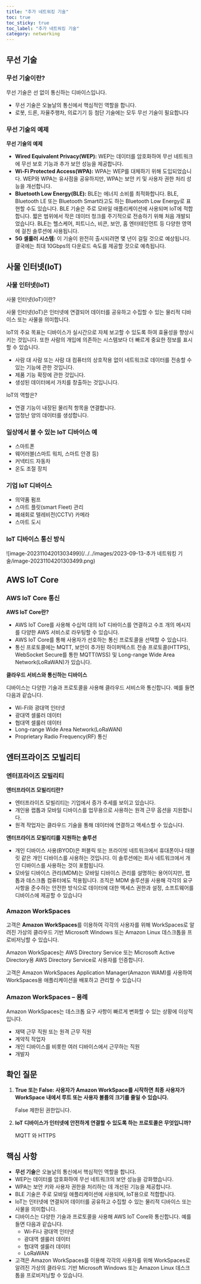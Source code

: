 ```yaml
---
title: "추가 네트워킹 기술"
toc: true
toc_sticky: true
toc_label: "추가 네트워킹 기술"
category: networking	
---
```


##  무선 기술

### 무선 기술이란?

무선 기술은 선 없이 통신하는 디바이스입니다. 

- 무선 기술은 오늘날의 통신에서 핵심적인 역할을 합니다. 
- 로봇, 드론, 자율주행차, 의료기기 등 첨단 기술에는 모두 무선 기술이 필요합니다

### 무선 기술의 예제

**무선 기술의 예제**

- **Wired Equivalent Privacy(WEP):** WEP는 데이터를 암호화하여 무선 네트워크에 무선 보호 기능과 추가 보안 성능을 제공합니다.
-  **Wi-Fi Protected Access(WPA):** WPA는 WEP를 대체하기 위해 도입되었습니다. WEP와 WPA는 유사점을 공유하지만, WPA는 보안 키 및 사용자 권한 처리 성능을 개선합니다. 
- **Bluetooth Low Energy(BLE):** BLE는 에너지 소비를 최적화합니다. BLE, Bluetooth LE 또는 Bluetooth Smart라고도 하는 Bluetooth Low Energy로 표현할 수도 있습니다. BLE 기술은 주로 모바일 애플리케이션에 사용되며 IoT에 적합합니다. 짧은 범위에서 작은 데이터 청크를 주기적으로 전송하기 위해 처음 개발되었습니다. BLE는 헬스케어, 피트니스, 비콘, 보안, 홈 엔터테인먼트 등 다양한 영역에 걸친 솔루션에 사용됩니다. 
- **5G 셀룰러 시스템:** 이 기술이 완전히 출시되려면 몇 년이 걸릴 것으로 예상됩니다. 결국에는 최대 10Gbps의 다운로드 속도를 제공할 것으로 예측됩니다.

## 사물 인터넷(IoT) 

### 사물 인터넷(IoT) 

사물 인터넷(IoT)이란?

사물 인터넷(IoT)은 인터넷에 연결되어 데이터를 공유하고 수집할 수 있는 물리적 디바이스 또는 사물을 의미합니다. 

IoT의 주요 목표는 디바이스가 실시간으로 자체 보고할 수 있도록 하여 효율성을 향상시키는 것입니다. 또한 사람의 개입에 의존하는 시스템보다 더 빠르게 중요한 정보를 표시할 수 있습니다.

- 사람 대 사람 또는 사람 대 컴퓨터의 상호작용 없이 네트워크로 데이터를 전송할 수 있는 기능에 관한 것입니다.
- 제품 기능 확장에 관한 것입니다.
- 생성된 데이터에서 가치를 창출하는 것입니니다.

IoT의 역할은?

- 연결 기능이 내장된 물리적 항목을 연결합니다.
- 엄청난 양의 데이터를 생성합니다.

### 일상에서 볼 수 있는 IoT 디바이스 예

- 스마트폰
- 웨어러블(스마트 워치, 스마트 안경 등)
- 커넥티드 자동차
- 온도 조절 장치

### 기업 IoT 디바이스

- 의약품 펌프
- 스마트 플릿(smart Fleet) 관리
- 폐쇄회로 텔레비전(CCTV) 카메라
- 스마트 도시

### IoT 디바이스 통신 방식

![image-20231104201303499](/../../images/2023-09-13-추가 네트워킹 기술/image-20231104201303499.png)

## AWS IoT Core

### AWS IoT Core 통신

**AWS IoT Core란?** 

- AWS IoT Core를 사용해 수십억 대의 IoT 디바이스를 연결하고 수조 개의 메시지를 다양한 AWS 서비스로 라우팅할 수 있습니다. 
- AWS IoT Core를 통해 사용자가 선호하는 통신 프로토콜을 선택할 수 있습니다. 
- 통신 프로토콜에는 MQTT, 보안이 추가된 하이퍼텍스트 전송 프로토콜(HTTPS), WebSocket Secure를 통한 MQTT(WSS) 및 Long-range Wide Area Network(LoRaWAN)가 있습니다.

**클라우드 서비스와 통신하는 디바이스** 

디바이스는 다양한 기술과 프로토콜을 사용해 클라우드 서비스와 통신합니다. 예를 들면 다음과 같습니다. 

- Wi-Fi와 광대역 인터넷 
- 광대역 셀룰러 데이터 
- 협대역 셀룰러 데이터 
- Long-range Wide Area Network(LoRaWAN) 
- Proprietary Radio Frequency(RF) 통신

## 엔터프라이즈 모빌리티

### 엔터프라이즈 모빌리티

**엔터프라이즈 모빌리티란?** 

- 엔터프라이즈 모빌리티는 기업에서 증가 추세를 보이고 있습니다. 
- 개인용 랩톱과 모바일 디바이스를 업무용으로 사용하는 원격 근무 옵션을 지원합니다. 
- 원격 작업자는 클라우드 기술을 통해 데이터에 연결하고 액세스할 수 있습니다.

**엔터프라이즈 모빌리티를 지원하는 솔루션** 

- 개인 디바이스 사용(BYOD)은 퍼블릭 또는 프라이빗 네트워크에서 휴대폰이나 태블릿 같은 개인 디바이스를 사용하는 것입니다. 이 솔루션에는 회사 네트워크에서 개인 디바이스를 사용하는 것이 포함됩니다. 
- 모바일 디바이스 관리(MDM)는 모바일 디바이스 관리를 설명하는 용어이지만, 랩톱과 데스크톱 컴퓨터에도 적용됩니다. 조직은 MDM 솔루션을 사용해 각각의 요구 사항을 준수하는 안전한 방식으로 데이터에 대한 액세스 권한과 설정, 소프트웨어를 디바이스에 제공할 수 있습니다

### Amazon WorkSpaces

고객은 <span class="hlm">**Amazon WorkSpaces**</span>를 이용하여 각각의 사용자를 위해 WorkSpaces로 알려진 가상의 클라우드 기반 Microsoft Windows 또는 Amazon Linux 데스크톱을 프로비저닝할 수 있습니다. 

Amazon WorkSpaces는 AWS Directory Service 또는 Microsoft Active Directory용 AWS Directory Service로 사용자를 인증합니다. 

고객은 Amazon WorkSpaces Application Manager(Amazon WAM)를 사용하여 WorkSpaces용 애플리케이션을 배포하고 관리할 수 있습니다

### Amazon WorkSpaces – 용례

Amazon WorkSpaces는 데스크톱 요구 사항이 빠르게 변화할 수 있는 상황에 이상적입니다. 

- 재택 근무 직원 또는 원격 근무 직원 
- 계약직 작업자 
- 개인 디바이스를 비롯한 여러 디바이스에서 근무하는 직원 
- 개발자

## 확인 질문

1. **True 또는 False: 사용자가 Amazon WorkSpace를 시작하면 최종 사용자가 WorkSpace 내에서 루트 또는 사용자 볼륨의 크기를 줄일 수 있습니다.** 

   False 제한된 권한입니다.

2. **IoT 디바이스가 인터넷에 안전하게 연결할 수 있도록 하는 프로토콜은 무엇입니까?**

   MQTT 와 HTTPS

## 핵심 사항

- **무선 기술**은 오늘날의 통신에서 핵심적인 역할을 합니다. 
- WEP는 데이터를 암호화하여 무선 네트워크의 보안 성능을 강화했습니다. 
- WPA는 보안 키와 사용자 권한을 처리하는 데 개선된 기능을 제공합니다. 
- BLE 기술은 주로 모바일 애플리케이션에 사용되며, IoT용으로 적합합니다. 
- IoT는 인터넷에 연결되어 데이터를 공유하고 수집할 수 있는 물리적 디바이스 또는 사물을 의미합니다. 
- 디바이스는 다양한 기술과 프로토콜을 사용해 AWS IoT Core와 통신합니다. 예를 들면 다음과 같습니다. 
  - Wi-Fi나 광대역 인터넷 
  - 광대역 셀룰러 데이터 
  - 협대역 셀룰러 데이터 
  - LoRaWAN 
- 고객은 Amazon WorkSpaces를 이용해 각각의 사용자를 위해 WorkSpaces로 알려진 가상의 클라우드 기반 Microsoft Windows 또는 Amazon Linux 데스크톱을 프로비저닝할 수 있습니다.